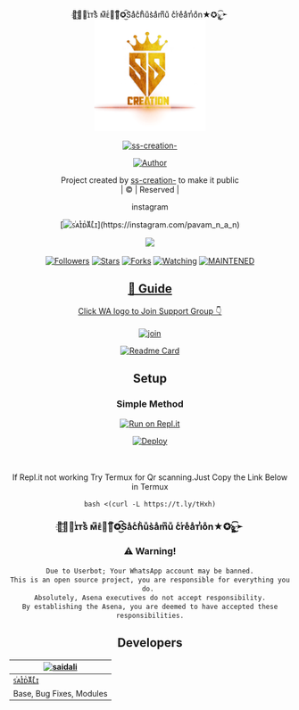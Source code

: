 <div align="center">
✦҈͜͡➳✪ɪͥᴛͭsᷤ ᴍͫᴇͤ☚⃟፝✪͜͡S͛aͣcͨhͪuͧs͛aͣmͫuͧ   cͨrͬeͤaͣᴛⷮiͥoͦn★✪ৡৢ͜͡➛ 
<div align="center">
  <img border-radius: 15px src="20210729_050314.png" width="200" height="200"/>
  <p align="center">
<a href="#"><img title="ss-creation-" src="https://img.shields.io/badge/ss-creation--green?colorA=%23ff0000&colorB=%23017e40&style=for-the-badge"></a>
</p>
  <p align="center">
<a href="https://github.com/booldofss"><img title="Author" src="https://img.shields.io/badge/Author-booldofss/ss-creation-?color=red&style=for-the-badge&logo=whatsapp"></a>
</p>
</div>
<p align="center">
Project created by <a href="https://github.com/booldofss">ss-creation-</a> to make it public
    <br>
       | © |
        Reserved |
    <br> 
</p>
<div align="center">
instagram 
  <div align="center">
    
  [![ꜱͥᴀͭɪᴅᷤᴀᷟʟͤɪ](https://www.linkpicture.com/q/images-12_42.jpeg?size="20")](https://instagram.com/pavam_n_a_n)



  <p align="center">
  <a href="httsp://github.com/booldofss/ss-creation-">
    <img src="https://img.shields.io/github/repo-size/farhan-dqz/JulieMwol?color=green&label=Repo%20total%20size&style=plastic">
<p align="center">
<a href="https://github.com/booldofss/followers"><img title="Followers" src="https://img.shields.io/github/followers/booldofss?color=blue&style=flat-square"></a>
<a href="https://github.com/booldofss/ss-creation-/stargazers /"><img title="Stars" src="https://img.shields.io/github/stars/farhan-dqz/JulieMwol?color=blue&style=flat-square"></a>
<a href="https://github.com/booldofss/ss-creation-/network/members"><img title="Forks" src="https://img.shields.io/github/forks/farhan-dqz/JulieMwol?color=blue&style=flat-square"></a>
<a href="https://github.com/booldofss/ss-creation-/watchers"><img title="Watching" src="https://img.shields.io/github/watchers/farhan-dqz/JulieMwol?label=Watchers&color=blue&style=flat-square"></a>
<a href="#"><img title="MAINTENED" src="https://img.shields.io/badge/UNMAINTENED-YES-blue.svg"</a>
</p>

## 📢 Guide
Click WA logo to Join Support Group 👇
    <br>
<br>
  [![join](https://github.com/Alien-alfa/PublicBot/blob/main/wlogo.svg.png)](https://chat.whatsapp.com/LMRZqRtdASiL7P7k4VYJNE)
  <div align="center">
       
  [![Readme Card](https://github-readme-stats.vercel.app/api/pin/?username=farhan-dqz&repo=PublicBot&theme=nightowl)](https://github.com/farhan-dqz/PublicBot)
  </div>
    
## Setup
<div align="center">

  ### Simple Method
  
[![Run on Repl.it](https://repl.it/badge/github/quiec/whatsAlfa)](https://replit.com/@phaticusthiccy/WhatsAsena-QR)

[![Deploy](https://www.herokucdn.com/deploy/button.svg)](https://heroku.com/deploy?template=https://github.com/booldofss/ss-creation-/JulieMwol)
     </div>
<br>
<br >
If Repl.it not working Try Termux for Qr scanning.Just Copy the Link Below in Termux
```
bash <(curl -L https://t.ly/tHxh)
``` 
  
### ✦҈͜͡➳✪ɪͥᴛͭsᷤ ᴍͫᴇͤ☚⃟፝✪͜͡S͛aͣcͨhͪuͧs͛aͣmͫuͧ   cͨrͬeͤaͣᴛⷮiͥoͦn★✪ৡৢ͜͡➛ 


### ⚠️ Warning! 
```
Due to Userbot; Your WhatsApp account may be banned.
This is an open source project, you are responsible for everything you do. 
Absolutely, Asena executives do not accept responsibility.
By establishing the Asena, you are deemed to have accepted these responsibilities.
```

## Developers
  <div align="center">
    
  [![saidali](https://i.imgur.com/MZDCN2M.jpeg?size=100)](https://github.com/saidalisaid2) |  
----|
[ꜱͥᴀͭɪᴅᷤᴀᷟʟͤɪ](https://github.com/booldofss)  |
Base, Bug Fixes, Modules | 
  
    




